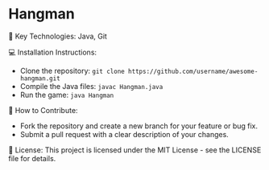 # Hangman
🔧 Key Technologies:
   Java, Git

💻 Installation Instructions:
   - Clone the repository: `git clone https://github.com/username/awesome-hangman.git`
   - Compile the Java files: `javac Hangman.java`
   - Run the game: `java Hangman`

🤝 How to Contribute:
   - Fork the repository and create a new branch for your feature or bug fix.
   - Submit a pull request with a clear description of your changes.

📄 License:
   This project is licensed under the MIT License - see the LICENSE file for details.
